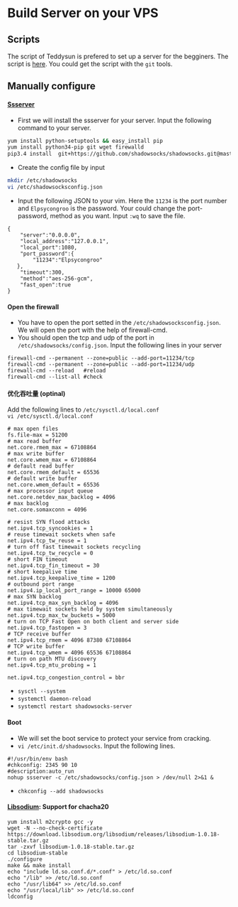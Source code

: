 # Build Server on your VPS
## Scripts
The script of Teddysun is prefered to set up a server for the begginers. The script is [here](https://github.com/teddysun/shadowsocks_install). You could get the script with the `git` tools.

## Manually configure
#### [Ssserver](https://github.com/Tortes/shadowsocks)
- First we will install the ssserver for your server. Input the following command to your server.

```bash
yum install python-setuptools && easy_install pip
yum install python34-pip git wget firewalld
pip3.4 install  git+https://github.com/shadowsocks/shadowsocks.git@master
```

- Create the config file by input
```bash
mkdir /etc/shadowsocks
vi /etc/shadowsocksconfig.json
```

- Input the following JSON to your vim. Here the `11234` is the port number and `Elpsycongroo` is the password. Your could change the port-password, method as you want. Input `:wq` to save the file.

```
{
    "server":"0.0.0.0",
    "local_address":"127.0.0.1",
    "local_port":1080,
    "port_password":{
        "11234":"Elpsycongroo"
   },
    "timeout":300,
    "method":"aes-256-gcm",
    "fast_open":true
}
``` 

#### Open the firewall
- You have to open the port setted in the `/etc/shadowsocksconfig.json`. We will open the port with the help of firewall-cmd.
- You should open the tcp and udp of the port in `/etc/shadowsocks/config.json`. Input the following lines in your server

```
firewall-cmd --permanent --zone=public --add-port=11234/tcp
firewall-cmd --permanent --zone=public --add-port=11234/udp
firewall-cmd --reload   #reload
firewall-cmd --list-all #check
```

#### 优化吞吐量 (optinal)
Add the following lines to `/etc/sysctl.d/local.conf`  
`vi /etc/sysctl.d/local.conf`
```
# max open files
fs.file-max = 51200
# max read buffer
net.core.rmem_max = 67108864
# max write buffer
net.core.wmem_max = 67108864
# default read buffer
net.core.rmem_default = 65536
# default write buffer
net.core.wmem_default = 65536
# max processor input queue
net.core.netdev_max_backlog = 4096
# max backlog
net.core.somaxconn = 4096

# resist SYN flood attacks
net.ipv4.tcp_syncookies = 1
# reuse timewait sockets when safe
net.ipv4.tcp_tw_reuse = 1
# turn off fast timewait sockets recycling
net.ipv4.tcp_tw_recycle = 0
# short FIN timeout
net.ipv4.tcp_fin_timeout = 30
# short keepalive time
net.ipv4.tcp_keepalive_time = 1200
# outbound port range
net.ipv4.ip_local_port_range = 10000 65000
# max SYN backlog
net.ipv4.tcp_max_syn_backlog = 4096
# max timewait sockets held by system simultaneously
net.ipv4.tcp_max_tw_buckets = 5000
# turn on TCP Fast Open on both client and server side
net.ipv4.tcp_fastopen = 3
# TCP receive buffer
net.ipv4.tcp_rmem = 4096 87380 67108864
# TCP write buffer
net.ipv4.tcp_wmem = 4096 65536 67108864
# turn on path MTU discovery
net.ipv4.tcp_mtu_probing = 1

net.ipv4.tcp_congestion_control = bbr
```
- `sysctl --system`
- `systemctl daemon-reload`
- `systemctl restart shadowsocks-server`

#### Boot
- We will set the boot service to protect your service from cracking.
- `vi /etc/init.d/shadowsocks`. Input the following lines.

```
#!/usr/bin/env bash
#chkconfig: 2345 90 10
#description:auto_run
nohup ssserver -c /etc/shadowsocks/config.json > /dev/null 2>&1 &
```

- `chkconfig --add shadowsocks`

#### [Libsodium](https://www.jb51.net/os/RedHat/541431.html): Support for chacha20
```
yum install m2crypto gcc -y
wget -N --no-check-certificate https://download.libsodium.org/libsodium/releases/libsodium-1.0.18-stable.tar.gz
tar -zxvf libsodium-1.0.18-stable.tar.gz 
cd libsodium-stable
./configure
make && make install
echo "include ld.so.conf.d/*.conf" > /etc/ld.so.conf
echo "/lib" >> /etc/ld.so.conf
echo "/usr/lib64" >> /etc/ld.so.conf
echo "/usr/local/lib" >> /etc/ld.so.conf
ldconfig
```
